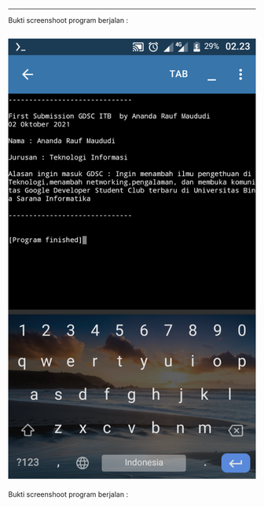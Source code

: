 -----------------------------------------------------------------
Bukti screenshoot program berjalan :

![alt text](https://raw.githubusercontent.com/AnandaRauf/Git-Introduction/master/Ananda%20Rauf%20Maududi_Universitas%20Bina%20Sarana%20Informatika/Ss.png)
-----------------------------------------------------------------

Bukti screenshoot program berjalan :
